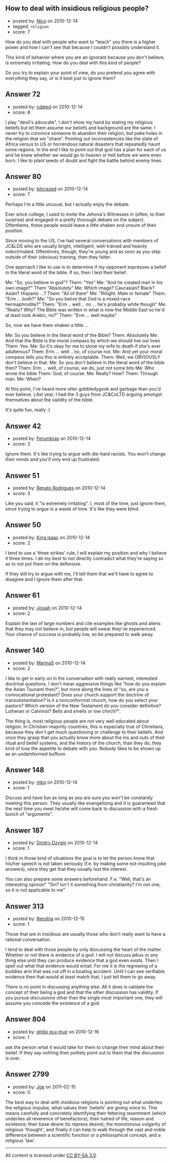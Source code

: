## How to deal with insidious religious people?

- posted by: [Nico](https://stackexchange.com/users/-1/59-nico) on 2010-12-14
- tagged: `religion`
- score: 7

How do you deal with people who want to "teach" you there is a higher power and how I can't see that because I couldn't possibly understand it.

This kind of behavior where you are an ignorant because you don't believe, is extremely irritating. How do you deal with this kind of people?

Do you try to explain your point of view, do you pretend you agree with everything they say, or is it best just to ignore them?


## Answer 72

- posted by: [cdated](https://stackexchange.com/users/-1/74-cdated) on 2010-12-14
- score: 8

I play "devil's advocate", I don't show my hand by stating my religious beliefs but let them assume our beliefs and background are the same.  I never try to convince someone to abandon their religion, but poke holes in the religion that we "share". Pointing out inconsistencies like the state of Africa versus to US or horrendous natural disasters that repeatedly haunt some regions.  In the end I like to point out that god has a plan for each of us and he knew whether we would go to heaven or hell before we were even born.  I like to plant seeds of doubt and fight the battle behind enemy lines.


## Answer 80

- posted by: [bitcrazed](https://stackexchange.com/users/-1/61-bitcrazed) on 2010-12-14
- score: 7

Perhaps I'm a little unusual, but I actually enjoy the debate.

Ever since college, I used to invite the Jehova's Witnesses in (often, to their surprise) and engaged in a pretty thorough debate on the subject. Oftentiems, these people would leave a little shaken and unsure of their position.

Since moving to the US, I've had several conversations with members of JC&LDS who are usually bright, intelligent, well-trained and heavily indoctrinated. Oftentimes, though, they're young and as soon as you step outside of their (obvious) training, then they falter.

One approach I like to use is to determine if my opponent expresses a belief in the literal word of the bible. If so, then I test their belief. 

Me: "So, you believe in god"?
Them: "Yes"
Me: "And he created man in his own image?"
Them "Absolutely"
Me: Which image? Caucasian? Black? Asian? Hispanic ...?
Them: "All of them"
Me: "Riiiight. Male or female"
Them: "Erm ... both?"
Me: "So you belive that God is a mixed-race hermaphrodite?"
Them: "Erm .. well .. no ... he's probably white though"
Me: "Really? Why? The Bible was written in what is now the Middle East so he'd at least look Arabic, no?"
Them: "Erm ... well maybe"

So, now we have them shaken a little ...

Me: So you believe in the literal word of the Bible?
Them: Absolutely
Me: And that the Bible is the moral compass by which we should live our lives
Them: Yes.
Me: So it's okay for me to stone my wife to death if she's ever adulterous?
Them: Erm ... well .. no, of course not.
Me: And yet your moral compass tells you this is entirely acceptable.
Them: Well, we OBVIOUSLY don't believe in that.
Me: So you don't believe in the literal word of the bible then?
Them: Erm ... well, of course, we do, just not some bits
Me: Who wrote the bible
Them: God, of course.
Me: Really? How?
Them: Through man.
Me: When?

At this point, I've heard more utter gobbledygook and garbage than you'd ever believe. LAst year, I had the 3 guys from JC&CoLTD arguing amongst themselves about the vaildity of the bible.

It's quite fun, really :)


## Answer 42

- posted by: [Ferumbras](https://stackexchange.com/users/-1/36-ferumbras) on 2010-12-14
- score: 3

Ignore them. It's like trying to argue with die-hard racists. You won't change their minds and you'll only end up frustrated.


## Answer 51

- posted by: [Renato Rodrigues](https://stackexchange.com/users/-1/49-renato-rodrigues) on 2010-12-14
- score: 3

Like you said, it "is extremely irritating". I, most of the time, just ignore them, since trying to argue is a waste of time. It's like they were blind.


## Answer 50

- posted by: [King Isaac](https://stackexchange.com/users/-1/31-king-isaac) on 2010-12-14
- score: 2

I tend to use a 'three strikes' rule, I will explain my position and why I believe it three times. I do my best to not directly contradict what they're saying so as to not put them on the defensive. 

If they still try to argue with me, I'll tell them that we'll have to agree to disagree and I ignore them after that.


## Answer 61

- posted by: [Josiah](https://stackexchange.com/users/-1/88-josiah) on 2010-12-14
- score: 2

Explain the law of large numbers and cite examples like ghosts and aliens that they may not believe in, but people will swear they've experienced. Your chance of success is probably low, so be prepared to walk away.


## Answer 140

- posted by: [MarinaS](https://stackexchange.com/users/-1/126-marinas) on 2010-12-14
- score: 2

I like to get in early on in the conversation with really earnest, interested doctrinal questions. I don't mean aggressive things like "how do you explain the Asian Tsunami then?", but more along the lines of "so, are you a convocational protestant? Does your church support the doctrine of transubstantiation? Is it a nonconformist church, how do you select your pastors? Which version of the New Testament do you consider definitive? Lutheran or Calvinist? Bells and smells or low chirch?".

The thing is, most religious people are not very well educated about religion. In Christian-majority countries, this is especially true of Christians, because they don't get much questioning or challenge to their beliefs. And once they grasp that you actually know more about the ins and outs of their ritual and belief systems, and the history of the church, than they do, they kind of lose the appetite to debate with you. Nobody likes to be shown up as an undeinformed buffoon.


## Answer 148

- posted by: [mbq](https://stackexchange.com/users/-1/125-mbq) on 2010-12-14
- score: 1

Discuss and have fun as long as you are sure you won't be constantly meeting this person. They usually like evangelizing and it is guaranteed that the next time you meet he/she will come back to discussion with a fresh bunch of "arguments".


## Answer 187

- posted by: [Dmitry Dzygin](https://stackexchange.com/users/-1/119-dmitry-dzygin) on 2010-12-14
- score: 1

I think in those kind of situations the goal is to let the person know that his/her speech is not taken seriously (f.e. by making some not-insulting joke answers), once they get that they usually lost the interest.

You can also prepare some answers beforehand. F.e.
"Well, that's an interesting opinion"
"Sin? Isn't it something from christianity? I'm not one, so it is not applicable to me"


## Answer 313

- posted by: [Renshia](https://stackexchange.com/users/-1/184-renshia) on 2010-12-15
- score: 1

Those that are in insidious are usually those who don't really want to have a rational conversation.

I tend to deal with those people by only discussing the heart of the matter. Whether or not there is evidence of a god. I will not discuss jebus or any thing else until they can produce evidence that a god even exists. Then I spell out what that evidence would entail. For me it is the regrowing of a buddies arm that was cut off in a boating accident. Until I can see verifiable evidence then that would at least match that, I just tell them to go away.

There is no point in discussing anything else. All it does is validate the concept of their being a god and that the other discussion has validity. If you pursue discussions other than the single most important one, they will assume you concede the existence of a god. 


## Answer 804

- posted by: [philip guy muir](https://stackexchange.com/users/-1/182-philip-guy-muir) on 2010-12-16
- score: 1

ask the person what it would take for them to change their mind about their belief. If they say nothing then politely point out to them that the discussion is over.


## Answer 2799

- posted by: [Joe](https://stackexchange.com/users/-1/1064-joe) on 2011-02-15
- score: 0

The best way to deal with insidious religions is pointing out what underlies the religious impulse, what values their 'beliefs' are giving voice to. This means carefully and concretely identifying their fettering resentment (which underlies all reverence of benefactors); their hatred of life, reason and existence; their base desire (to repress desire); the monotonous vulgarity of religious 'thought'; and finally it can help to walk through the vast and noble difference between a scientific function or a philosophical concept, and a religious 'law'.



---

All content is licensed under [CC BY-SA 3.0](https://creativecommons.org/licenses/by-sa/3.0/).
